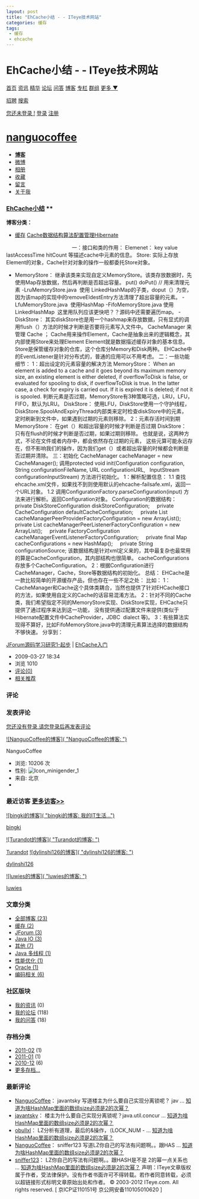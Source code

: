 ```yaml
---
layout: post
title: "EhCache小结 - - ITeye技术网站"
categories: 缓存
tags: 
 - 缓存
 - ehcache
--- 
```


# EhCache小结 - - ITeye技术网站

[首页](http://www.iteye.com/) [资讯](http://www.iteye.com/news) [精华](http://www.iteye.com/magazines) [论坛](http://www.iteye.com/forums) [问答](http://www.iteye.com/ask) [博客](http://www.iteye.com/blogs) [专栏](http://www.iteye.com/blogs/subjects) [群组](http://www.iteye.com/groups) [更多 ▼](http://nanguocoffee.iteye.com/blog/356324#)

[招聘](http://www.iteye.com/job) [搜索](http://www.iteye.com/search)

[您还未登录 !](http://nanguocoffee.iteye.com/login "登录") [登录](http://nanguocoffee.iteye.com/login) [注册](http://nanguocoffee.iteye.com/signup)

# [nanguocoffee](http://nanguocoffee.iteye.com/)

* [**博客**](http://nanguocoffee.iteye.com/)
* [微博](http://nanguocoffee.iteye.com/weibo)
* [相册](http://nanguocoffee.iteye.com/album)
* [收藏](http://nanguocoffee.iteye.com/link)
* [留言](http://nanguocoffee.iteye.com/blog/guest_book)
* [关于我](http://nanguocoffee.iteye.com/blog/profile)

### [EhCache小结]() **

**博客分类：**
* [缓存](http://nanguocoffee.iteye.com/category/60003)
[Cache](http://www.iteye.com/blogs/tag/Cache)[数据结构](http://www.iteye.com/blogs/tag/%E6%95%B0%E6%8D%AE%E7%BB%93%E6%9E%84)[算法](http://www.iteye.com/blogs/tag/%E7%AE%97%E6%B3%95)[配置管理](http://www.iteye.com/blogs/tag/%E9%85%8D%E7%BD%AE%E7%AE%A1%E7%90%86)[Hibernate](http://www.iteye.com/blogs/tag/Hibernate) 

                                            
一：接口和类的作用：
Elemenet：
key
value
lastAccessTime
hitCount
等描述cache中元素的信息。
Store: 实际上存放Element的对象，Cache针对对象的操作一般都委托Store对象。
- MemoryStore： 继承该类来实现自定义MemoryStore。该类存放数据时，先使用Map存放数据，然后再判断是否超出容量。
put()
doPut() // 用来清理元素
-LruMemoryStore.java  使用 LinkedHashMap的子类，doput（）为空，因为该map的实现中的removeEldestEntry方法清理了超出容量的元素。
-LfuMemoryStore.java  使用HashMap
-FifoMemoryStore.java 使用LinkedHashMap  这里用队列应该更快吧？？源码中还需要遍历map。
-DiskStore：
其实diskStore也是用一个hashmap来存放数据，只有显式的调用flush（）方法的时候才判断是否要将元素写入文件中。
CacheManager 来管理 Cache ；
Cache用来操作Element，Cache是抽象出来的逻辑概念，其 内部使用Store来处理Element
Element就是数据描述缓存对象的基本信息。
Store是保管缓存对象的仓库，这个仓库分Memory和Disk两种。
EHCache中的EventListener是针对分布式的，普通的应用可以不用考虑。
二：一些功能细节：
1：超出设定的元素容量的解决方法
MemoryStore：
When an element is added to a cache and it goes beyond its maximum memory size,
an existing element is either deleted, if overflowToDisk is false, or evaluated for spooling to disk,
if overflowToDisk is true. In the latter case, a check for expiry is carried out. If it is expired it is deleted; if not it is spooled.
判断元素是否过期，MemoryStore有3种策略可选，LRU，LFU，FIFO，默认为LRU。
DiskStore：
使用LFU，DiskStore使用一个守护线程，DiskStore.SpoolAndExpiryThread内部类来定时检查diskStore中的元素，
定时刷新到文件中，如果遇到过期的元素则移除。
2：元素存活时间到期
MemoryStore：
在get（）和超出容量的时候才判断是否过期
DiskStore：
只有在flush的时候才判断是否过期，如果过期则移除。
也就是说，这两种方式，不论在文件或者内存中，都会依然存在过期的元素，
这些元算可能永远存在，但不影响我们的操作，因为我们get（）或者超出容量的时候都会判断是否过期并清除。
三：初始化
CacheManager cacheManager = new CacheManager();
调用protected void init(Configuration configuration, String configurationFileName, URL configurationURL,   InputStream configurationInputStream) 方法进行初始化。
1：解析配置信息：
1.1 查找ehcache.xml文件，如果找不到则使用默认的ehcache-failsafe.xml，返回一个URL对象。
1.2 调用ConfigurationFactory.parseConfiguration(input) 方法来进行解析。返回Configuration对象。
Configuration的数据结构：
    private DiskStoreConfiguration diskStoreConfiguration;
    private CacheConfiguration defaultCacheConfiguration;
    private List<FactoryConfiguration> cacheManagerPeerProviderFactoryConfiguration = new ArrayList<FactoryConfiguration>();
    private List<FactoryConfiguration> cacheManagerPeerListenerFactoryConfiguration = new ArrayList<FactoryConfiguration>();
    private FactoryConfiguration cacheManagerEventListenerFactoryConfiguration;
    private final Map cacheConfigurations = new HashMap();
    private String configurationSource;
该数据结构是针对xml定义来的，其中最复杂也最常用的算是CacheConfiguration，其内部结构也很简单。
cacheConfigurations存放多个CacheConfiguration。
2：根据Configuration进行CacheManager，Cache，Store等数据结构的初始化。
总结：
EHCache是一款比较简单的开源缓存产品，但也存在一些不足之处：
比如：
1：CacheManager和Cache这个具体类耦合，当然也提供了针对EHCache接口的方法，如果使用自定义的Cache的话容易混淆方法。
2：针对不同的Cache类，我们希望指定不同的MemoryStore实现、DiskStore实现，EHCache只提供了通过程序来达到这一功能，
没有提供通过配置文件来提供(类似于Hibernate配置文件中CacheProvider，JDBC  dialect 等)。
3：有些算法实现得不算好，比如FifoMemoryStore.java中的清理元素算法选择的数据结构不够快速。
分享到： [![]()]( "分享到新浪微博") [![]()]( "分享到腾讯微博")

[JForum源码学习研究1-起步](http://nanguocoffee.iteye.com/blog/467199 "JForum源码学习研究1-起步") | [EhCache入门](http://nanguocoffee.iteye.com/blog/356322 "EhCache入门")
* 2009-03-27 18:34
* 浏览 1010
* [评论(0)](http://nanguocoffee.iteye.com/blog/356324#comments)
* [相关推荐](http://www.iteye.com/wiki/blog/356324)

### 评论

[]()
### 发表评论

[![]()](http://nanguocoffee.iteye.com/login)[您还没有登录,请您登录后再发表评论](http://nanguocoffee.iteye.com/login)

[![NanguoCoffee的博客]( "NanguoCoffee的博客: ")](http://nanguocoffee.iteye.com/)

NanguoCoffee

* 浏览: 10206 次
* 性别: ![Icon_minigender_1]( "男")
* 来自: 北京
* ![]()
### 最近访客 [更多访客>>](http://nanguocoffee.iteye.com/blog/user_visits)

[![bingki的博客]( "bingki的博客: 我的IT生活...")](http://bingki.iteye.com/)

[bingki](http://bingki.iteye.com/ "bingki")

[![Turandot的博客]( "Turandot的博客: ")](http://turandot.iteye.com/)

[Turandot](http://turandot.iteye.com/ "Turandot")
[![dylinshi126的博客]( "dylinshi126的博客: ")](http://dylinshi126.iteye.com/)

[dylinshi126](http://dylinshi126.iteye.com/ "dylinshi126")

[![luwies的博客]( "luwies的博客: ")](http://luwies.iteye.com/)

[luwies](http://luwies.iteye.com/ "luwies")

### 文章分类

* [全部博客 (23)](http://nanguocoffee.iteye.com/)
* [缓存 (2)](http://nanguocoffee.iteye.com/category/60003)
* [JForum (3)](http://nanguocoffee.iteye.com/category/79080)
* [Java IO (3)](http://nanguocoffee.iteye.com/category/121602)
* [其他 (7)](http://nanguocoffee.iteye.com/category/121603)
* [Java 多线程 (1)](http://nanguocoffee.iteye.com/category/121996)
* [性能优化 (1)](http://nanguocoffee.iteye.com/category/132461)
* [Oracle (1)](http://nanguocoffee.iteye.com/category/132820)
* [编码相关 (6)](http://nanguocoffee.iteye.com/category/137742)
### 社区版块

* [我的资讯](http://nanguocoffee.iteye.com/blog/news) (0)
* [我的论坛](http://nanguocoffee.iteye.com/blog/post) (118)
* [我的问答](http://nanguocoffee.iteye.com/blog/answered_problems) (18)

### 存档分类

* [2011-02](http://nanguocoffee.iteye.com/blog/monthblog/2011-02) (1)
* [2011-01](http://nanguocoffee.iteye.com/blog/monthblog/2011-01) (1)
* [2010-12](http://nanguocoffee.iteye.com/blog/monthblog/2010-12) (6)
* [更多存档...](http://nanguocoffee.iteye.com/blog/monthblog_more)
### 最新评论

* [NanguoCoffee](http://nanguocoffee.iteye.com/ "NanguoCoffee")： javantsky 写道楼主为什么要自己实现分离锁呢？ jav ...
[知道为啥HashMap里面的数组size必须是2的次幂？](http://nanguocoffee.iteye.com/blog/907824#bc1905975)
* [javantsky](http://javantsky.iteye.com/ "javantsky")： 楼主为什么要自己实现分离锁呢？java.util.concur ...
[知道为啥HashMap里面的数组size必须是2的次幂？](http://nanguocoffee.iteye.com/blog/907824#bc1905933)
* [obullxl](http://obullxl.iteye.com/ "obullxl")： LZ分析有道理，最后的&操作，（LOCK_NUM - ...
[知道为啥HashMap里面的数组size必须是2的次幂？](http://nanguocoffee.iteye.com/blog/907824#bc1905828)
* [NanguoCoffee](http://nanguocoffee.iteye.com/ "NanguoCoffee")： sniffer123 写道LZ你自己的写法有问题啊。。跟HAS ...
[知道为啥HashMap里面的数组size必须是2的次幂？](http://nanguocoffee.iteye.com/blog/907824#bc1905087)
* [sniffer123](http://sniffer123.iteye.com/ "sniffer123")： LZ你自己的写法有问题啊。。跟HASH是不是 2的幂一点关系也 ...
[知道为啥HashMap里面的数组size必须是2的次幂？](http://nanguocoffee.iteye.com/blog/907824#bc1905063)
声明：ITeye文章版权属于作者，受法律保护。没有作者书面许可不得转载。若作者同意转载，必须以超链接形式标明文章原始出处和作者。
© 2003-2012 ITeye.com. All rights reserved. [ 京ICP证110151号 京公网安备110105010620 ]
![]()
